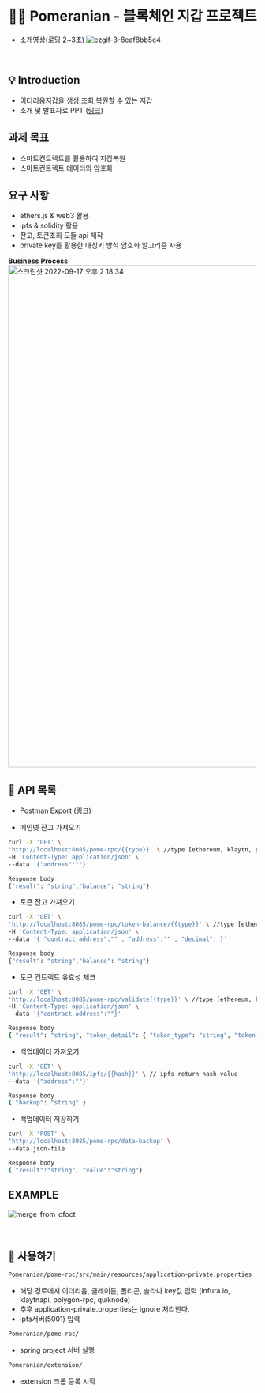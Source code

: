 # 🙋‍♂️ Pomeranian - 블록체인 지갑 프로젝트
- 소개영상(로딩 2~3초)
![ezgif-3-8eaf8bb5e4](https://user-images.githubusercontent.com/58019931/190843605-c055c1a8-0546-4d8f-b42a-7c81b4a2609a.gif)


<br>

## 💡 Introduction
- 이더리움지갑을 생성,조회,복원할 수 있는 지갑
- 소개 및 발표자료 PPT ([링크](https://github.com/tyrannojung/Pomeranian/blob/main/ppt.pdf))

## 과제 목표

- 스마트컨트렉트를 활용하여 지갑복원
- 스마트컨트렉트 데이터의 암호화

## 요구 사항

- ethers.js & web3 활용
- ipfs & solidity 활용
- 잔고, 토큰조회 모듈 api 제작
- private key를 활용한 대칭키 방식 암호화 알고리즘 사용
 
**Business Process**
<img width="1016" alt="스크린샷 2022-09-17 오후 2 18 34" src="https://user-images.githubusercontent.com/58019931/190841750-0c226cdd-7aa3-4abb-b6f2-f914d3c5c382.png">
<br>

## 🔖 API 목록

- Postman Export ([링크](https://github.com/tyrannojung/Pomeranian/blob/main/postman.json)) 

- 메인넷 잔고 가져오기
```bash
curl -X 'GET' \
'http://localhost:8085/pome-rpc/{{type}}' \ //type [ethereum, klaytn, polygon, solana]
-H 'Content-Type: application/json' \
--data '{"address":""}'

Response body
{"result": "string","balance": "string"}
```


- 토큰 잔고 가져오기
```bash
curl -X 'GET' \
'http://localhost:8085/pome-rpc/token-balance/{{type}}' \ //type [ethereum, klaytn, polygon, solana]
-H 'Content-Type: application/json' \
--data '{ "contract_address":"" , "address":"" , "decimal": }'

Response body
{"result": "string","balance": "string"}
```


- 토큰 컨트랙트 유효성 체크
```bash
curl -X 'GET' \
'http://localhost:8085/pome-rpc/validate{{type}}' \ //type [ethereum, klaytn, polygon, solana]
-H 'Content-Type: application/json' \
--data '{"contract_address":""}'

Response body
{ "result": "string", "token_detail": { "token_type": "string", "token_contract": "string", "token_img": "string", "token_symbol": "string", "token_decimals": int, "token_volume": int } }
```


- 백업데이터 가져오기
```bash
curl -X 'GET' \
'http://localhost:8085/ipfs/{{hash}}' \ // ipfs return hash value
--data '{"address":""}'

Response body
{ "backup": "string" }
```



- 백업데이터 저장하기
```bash
curl -X 'POST' \
'http://localhost:8085/pome-rpc/data-backup' \
--data json-file

Response body
{ "result":"string", "value":"string"}
```

## EXAMPLE
![merge_from_ofoct](https://user-images.githubusercontent.com/58019931/190841578-323e40b0-29a7-4258-905b-c130f8675859.jpg)




<br>

## 🔖 사용하기

```bash
Pomeranian/pome-rpc/src/main/resources/application-private.properties
```
- 해당 경로에서 이더리움, 클레이튼, 폴리곤, 솔라나 key값 입력 (infura.io, klaytnapi, polygon-rpc, quiknode)
- 추후 application-private.properties는 ignore 처리한다.
- ipfs서버(5001) 입력
```bash
Pomeranian/pome-rpc/
```
- spring project 서버 실행
```bash
Pomeranian/extension/
```
- extension 크롬 등록 시작

